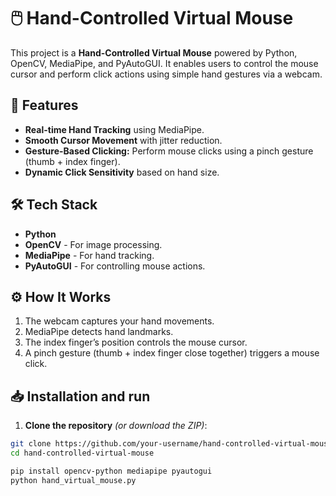 # 🖱️ Hand-Controlled Virtual Mouse

This project is a **Hand-Controlled Virtual Mouse** powered by Python, OpenCV, MediaPipe, and PyAutoGUI. It enables users to control the mouse cursor and perform click actions using simple hand gestures via a webcam.

## 🚀 Features
- **Real-time Hand Tracking** using MediaPipe.
- **Smooth Cursor Movement** with jitter reduction.
- **Gesture-Based Clicking:** Perform mouse clicks using a pinch gesture (thumb + index finger).
- **Dynamic Click Sensitivity** based on hand size.

## 🛠️ Tech Stack
- **Python**
- **OpenCV** - For image processing.
- **MediaPipe** - For hand tracking.
- **PyAutoGUI** - For controlling mouse actions.

## ⚙️ How It Works
1. The webcam captures your hand movements.
2. MediaPipe detects hand landmarks.
3. The index finger’s position controls the mouse cursor.
4. A pinch gesture (thumb + index finger close together) triggers a mouse click.

## 📥 Installation and run
1. **Clone the repository** *(or download the ZIP)*:
```bash
git clone https://github.com/your-username/hand-controlled-virtual-mouse.git
cd hand-controlled-virtual-mouse

pip install opencv-python mediapipe pyautogui
python hand_virtual_mouse.py

